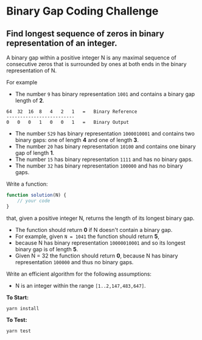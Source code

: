 # Binary Gap Coding Challenge
## Find longest sequence of zeros in binary representation of an integer.

A binary gap within a positive integer N is any maximal sequence of consecutive zeros that is surrounded by ones at both ends in the binary representation of N.

For example 
* The number `9` has binary representation `1001` and contains a binary gap length of __2__. 
 
```
64  32  16  8   4   2   1   =   Binary Reference
-------------------------   
0   0   0   1   0   0   1   =   Binary Output
```

*  The number `529` has binary representation `1000010001` and contains two binary gaps: one of length __4__ and one of length __3__. 
*  The number `20` has binary representation `10100` and contains one binary gap of length __1__. 
*  The number `15` has binary representation `1111` and has no binary gaps. 
*  The number `32` has binary representation `100000` and has no binary gaps.
 
Write a function:

```js    
function solution(N) {
    // your code
}
```

that, given a positive integer N, returns the length of its longest binary gap. 

* The function should return __0__ if N doesn't contain a binary gap. 
* For example, given `N = 1041` the function should return __5__, 
* because N has binary representation `10000010001` and so its longest binary gap is of length __5__. 
* Given N = 32 the function should return __0__, because N has binary representation `100000` and thus no binary gaps. 

Write an efficient algorithm for the following assumptions:
* N is an integer within the range `[1..2,147,483,647]`.

__To Start:__ 
```
yarn install
```
__To Test:__ 
```
yarn test
```